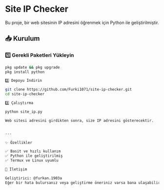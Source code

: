 # Site IP Checker  

Bu proje, bir web sitesinin IP adresini öğrenmek için Python ile geliştirilmiştir.  

## 📥 Kurulum  

### 1️⃣ Gerekli Paketleri Yükleyin  
```bash
pkg update && pkg upgrade
pkg install python

2️⃣ Depoyu İndirin

git clone https://github.com/Furki1071/site-ip-checker.git
cd site-ip-checker

3️⃣ Çalıştırma

python site_ip.py

Web sitesi adresini girdikten sonra, size IP adresini gösterecektir.


---

✨ Özellikler

✅ Basit ve hızlı kullanım
✅ Python ile geliştirilmiş
✅ Termux ve Linux uyumlu

📌 İletişim

Geliştirici: @furkan.1903a
Eğer bir hata bulursanız veya geliştirme öneriniz varsa bana ulaşabilirsiniz!
